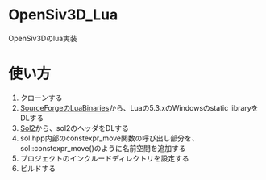 # OpenSiv3D_Lua
OpenSiv3Dのlua実装

# 使い方
1. クローンする
2. [SourceForgeのLuaBinaries](https://sourceforge.net/projects/luabinaries/files/?source=navbar)から、Luaの5.3.xのWindowsのstatic libraryをDLする
3. [Sol2](https://github.com/ThePhD/sol2)から、sol2のヘッダをDLする
4. sol.hpp内部のconstexpr_move関数の呼び出し部分を、sol::constexpr_move()のように名前空間を追加する
5. プロジェクトのインクルードディレクトリを設定する
6. ビルドする
